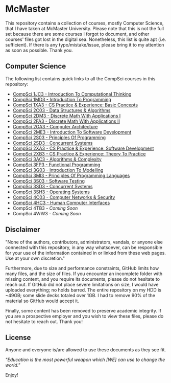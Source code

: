 # McMaster
This repository contains a collection of courses, mostly Computer Science, that I have taken at McMaster University. Please note that this is not the full set because there are some courses I forgot to document, and other courses' files got lost in the digital sea. Nonetheless, this list is quite apt (i.e. sufficient). If there is any typo/mistake/issue, please bring it to my attention as soon as possible. Thank you.

## Computer Science
The following list contains quick links to all the CompSci courses in this repository:
* [CompSci 1JC3 - Introduction To Computational Thinking](https://github.com/chowdhaj/McMaster/tree/main/My%20Courses/CompSci%201JC3)
* [CompSci 1MD3 - Introduction To Programming](https://github.com/chowdhaj/McMaster/tree/main/My%20Courses/CompSci%201MD3)
* [CompSci 1XA3 - CS Practice & Experience: Basic Concepts](https://github.com/chowdhaj/McMaster/tree/main/My%20Courses/CompSci%201XA3)
* [CompSci 2C03 - Data Structures & Algorithms](https://github.com/chowdhaj/McMaster/tree/main/My%20Courses/CompSci%202C03)
* [CompSci 2DM3 - Discrete Math With Applications I](https://github.com/chowdhaj/McMaster/tree/main/My%20Courses/CompSci%202DM3)
* [CompSci 2FA3 - Discrete Math With Applications II](https://github.com/chowdhaj/McMaster/tree/main/My%20Courses/CompSci%202FA3)
* [CompSci 2GA3 - Computer Architecture](https://github.com/chowdhaj/McMaster/tree/main/My%20Courses/CompSci%202GA3)
* [CompSci 2ME3 - Introduction To Software Development](https://github.com/chowdhaj/McMaster/tree/main/My%20Courses/CompSci%202ME3)
* [CompSci 2S03 - Principles Of Programming](https://github.com/chowdhaj/McMaster/tree/main/My%20Courses/CompSci%202S03)
* [CompSci 2SD3 - Concurrent Systems](https://github.com/chowdhaj/McMaster/tree/main/My%20Courses/CompSci%202SD3)
* [CompSci 2XA3 - CS Practice & Experience: Software Development](https://github.com/chowdhaj/McMaster/tree/main/My%20Courses/CompSci%202XA3)
* [CompSci 2XB3 - CS Practice & Experience: Theory To Practice](https://github.com/chowdhaj/McMaster/tree/main/My%20Courses/CompSci%202XB3)
* [CompSci 3AC3 - Algorithms & Complexity](https://github.com/chowdhaj/McMaster/tree/main/My%20Courses/CompSci%203AC3)
* [CompSci 3FP3 - Functional Programming](https://github.com/chowdhaj/McMaster/tree/main/My%20Courses/CompSci%203FP3)
* [CompSci 3G03 - Introduction To Modelling](https://github.com/chowdhaj/McMaster/tree/main/My%20Courses/CompSci%203G03)
* [CompSci 3MI3 - Principles Of Programming Languages](https://github.com/chowdhaj/McMaster/tree/main/My%20Courses/CompSci%203MI3)
* [CompSci 3S03 - Software Testing](https://github.com/chowdhaj/McMaster/tree/main/My%20Courses/CompSci%203S03)
* [CompSci 3SD3 - Concurrent Systems](https://github.com/chowdhaj/McMaster/tree/main/My%20Courses/CompSci%203SD3)
* [CompSci 3SH3 - Operating Systems](https://github.com/chowdhaj/McMaster/tree/main/My%20Courses/CompSci%203SH3)
* [CompSci 4C03 - Computer Networks & Security](https://github.com/chowdhaj/McMaster/tree/main/My%20Courses/CompSci%204C03)
* [CompSci 4HC3 - Human Computer Interfaces](https://github.com/chowdhaj/McMaster/tree/main/My%20Courses/CompSci%204HC3)
* CompSci 4TB3 - *Coming Soon*
* CompSci 4WW3 - *Coming Soon*

## Disclaimer
"None of the authors, contributors, administrators, vandals, or anyone else connected with this repository, in any way whatsoever, can be responsible for your use of the information contained in or linked from these web pages. Use at your own discretion."

Furthermore, due to size and performance constraints, GitHub limits how many files, and the size of files. If you encounter an incomplete folder with missing content, and you require its documents, please do not hesitate to reach out. If GitHub did not place severe limitations on size, I would have uploaded everything; no holds barred. The entire repository on my HDD is ~49GB; some slide decks totaled over 1GB. I had to remove 90% of the material so GitHub would accept it.

Finally, some content has been removed to preserve academic integrity. If you are a prospective employer and you wish to view these files, please do not hesitate to reach out. Thank you!

## License
Anyone and everyone is/are allowed to use these documents as they see fit.

*"Education is the most powerful weapon which [WE] can use to change the world."*

Enjoy!
